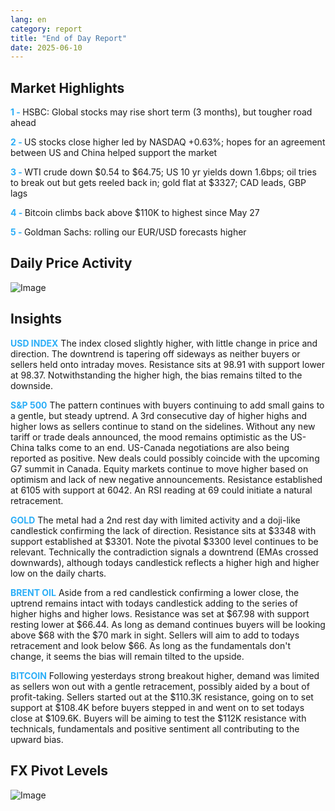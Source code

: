 ```yaml
---
lang: en
category: report
title: "End of Day Report"
date: 2025-06-10
---
```



<h2>Market Highlights</h2>
<strong style="color: #2caef7;">1 - </strong> HSBC: Global stocks may rise short term (3 months), but tougher road ahead

<strong style="color: #2caef7;">2 - </strong> US stocks close higher led by NASDAQ +0.63%; hopes for an agreement between US and China helped support the market


<strong style="color: #2caef7;">3 - </strong> WTI crude down $0.54 to $64.75; US 10 yr yields down 1.6bps; oil tries to break out but gets reeled back in; gold flat at $3327; CAD leads, GBP lags

<strong style="color: #2caef7;">4 - </strong> Bitcoin climbs back above $110K to highest since May 27

<strong style="color: #2caef7;">5 - </strong> Goldman Sachs: rolling our EUR/USD forecasts higher



<h2>Daily Price Activity</h2>
<img src="https://markleighedu.github.io/img/Jun-2025/10-Jun-2025/price.jpg" alt="Image"/>

<h2>Insights</h2>
<strong style="color: #2caef7;">USD INDEX</strong> The index closed slightly higher, with little change in price and direction. The downtrend is tapering off sideways as neither buyers or sellers held onto intraday moves. Resistance sits at 98.91 with support lower at 98.37. Notwithstanding the higher high, the bias remains tilted to the downside.  

<strong style="color: #2caef7;">S&P 500</strong> The pattern continues with buyers continuing to add small gains to a gentle, but steady uptrend. A 3rd consecutive day of higher highs and higher lows as sellers continue to stand on the sidelines. Without any new tariff or trade deals announced, the mood remains optimistic as the US-China talks come to an end. US-Canada negotiations are also being reported as positive. New deals could possibly coincide with the upcoming G7 summit in Canada. Equity markets continue to move higher based on optimism and lack of new negative announcements. Resistance established at 6105 with support at 6042. An RSI reading at 69 could initiate a natural retracement. 

<strong style="color: #2caef7;">GOLD</strong> The metal had a 2nd rest day with limited activity and a doji-like candlestick confirming the lack of direction. Resistance sits at $3348 with support established at $3301. Note the pivotal $3300 level continues to be relevant. Technically the contradiction signals a downtrend (EMAs crossed downwards), although todays candlestick reflects a higher high and higher low on the daily charts. 

<strong style="color: #2caef7;">BRENT OIL</strong> Aside from a red candlestick confirming a lower close, the uptrend remains intact with todays candlestick adding to the series of higher highs and higher lows. Resistance was set at $67.98 with support resting lower at $66.44. As long as demand continues buyers will be looking above $68 with the $70 mark in sight. Sellers will aim to add to todays retracement and look below $66. As long as the fundamentals don't change, it seems the bias will remain tilted to the upside. 

<strong style="color: #2caef7;">BITCOIN</strong> Following yesterdays strong breakout higher, demand was limited as sellers won out with a gentle retracement, possibly aided by a bout of profit-taking. Sellers started out at the $110.3K resistance, going on to set support at $108.4K before buyers stepped in and went on to set todays close at $109.6K. Buyers will be aiming to test the $112K resistance with technicals, fundamentals and positive sentiment all contributing to the upward bias.



<h2>FX Pivot Levels</h2>
<img src="https://markleighedu.github.io/img/Jun-2025/10-Jun-2025/pivot.jpg" alt="Image"/>